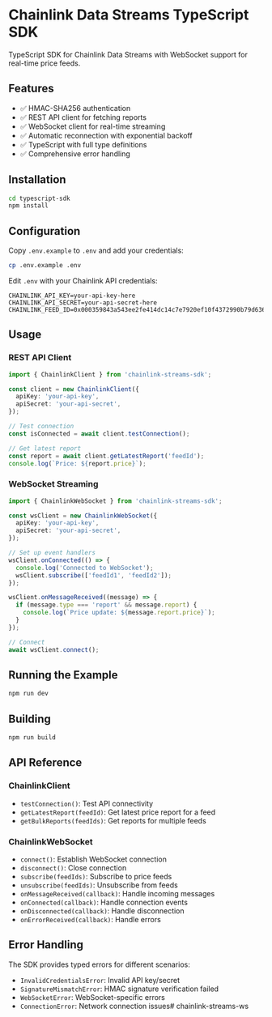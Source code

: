 # Chainlink Data Streams TypeScript SDK

TypeScript SDK for Chainlink Data Streams with WebSocket support for real-time price feeds.

## Features

- ✅ HMAC-SHA256 authentication
- ✅ REST API client for fetching reports
- ✅ WebSocket client for real-time streaming
- ✅ Automatic reconnection with exponential backoff
- ✅ TypeScript with full type definitions
- ✅ Comprehensive error handling

## Installation

```bash
cd typescript-sdk
npm install
```

## Configuration

Copy `.env.example` to `.env` and add your credentials:

```bash
cp .env.example .env
```

Edit `.env` with your Chainlink API credentials:
```
CHAINLINK_API_KEY=your-api-key-here
CHAINLINK_API_SECRET=your-api-secret-here
CHAINLINK_FEED_ID=0x000359843a543ee2fe414dc14c7e7920ef10f4372990b79d6361cdc0dd1ba782
```

## Usage

### REST API Client

```typescript
import { ChainlinkClient } from 'chainlink-streams-sdk';

const client = new ChainlinkClient({
  apiKey: 'your-api-key',
  apiSecret: 'your-api-secret',
});

// Test connection
const isConnected = await client.testConnection();

// Get latest report
const report = await client.getLatestReport('feedId');
console.log(`Price: ${report.price}`);
```

### WebSocket Streaming

```typescript
import { ChainlinkWebSocket } from 'chainlink-streams-sdk';

const wsClient = new ChainlinkWebSocket({
  apiKey: 'your-api-key',
  apiSecret: 'your-api-secret',
});

// Set up event handlers
wsClient.onConnected(() => {
  console.log('Connected to WebSocket');
  wsClient.subscribe(['feedId1', 'feedId2']);
});

wsClient.onMessageReceived((message) => {
  if (message.type === 'report' && message.report) {
    console.log(`Price update: ${message.report.price}`);
  }
});

// Connect
await wsClient.connect();
```

## Running the Example

```bash
npm run dev
```

## Building

```bash
npm run build
```

## API Reference

### ChainlinkClient

- `testConnection()`: Test API connectivity
- `getLatestReport(feedId)`: Get latest price report for a feed
- `getBulkReports(feedIds)`: Get reports for multiple feeds

### ChainlinkWebSocket

- `connect()`: Establish WebSocket connection
- `disconnect()`: Close connection
- `subscribe(feedIds)`: Subscribe to price feeds
- `unsubscribe(feedIds)`: Unsubscribe from feeds
- `onMessageReceived(callback)`: Handle incoming messages
- `onConnected(callback)`: Handle connection events
- `onDisconnected(callback)`: Handle disconnection
- `onErrorReceived(callback)`: Handle errors

## Error Handling

The SDK provides typed errors for different scenarios:

- `InvalidCredentialsError`: Invalid API key/secret
- `SignatureMismatchError`: HMAC signature verification failed
- `WebSocketError`: WebSocket-specific errors
- `ConnectionError`: Network connection issues# chainlink-streams-ws
